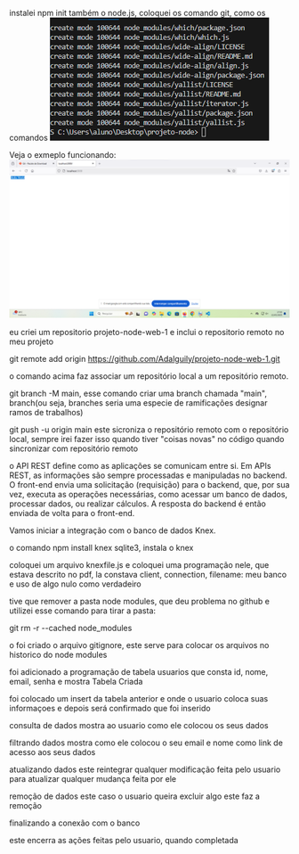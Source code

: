 instalei npm init também o node.js, coloquei os comando git, como os comandos
![alt text]({50BD748F-6991-4047-85DF-ECC747BB5856}.png)


Veja o exmeplo funcionando:
![alt text]({550A9182-3D37-44D2-8B8D-0AF4ACB7B3B9}.png)

eu criei um repositorio projeto-node-web-1
e inclui o repositorio remoto no meu projeto

git remote add origin https://github.com/Adalguily/projeto-node-web-1.git

o comando acima faz associar um repositório local a um repositório remoto.

git branch -M main, esse comando criar uma branch chamada "main", branch(ou seja, branches seria uma especie de ramificações designar ramos de trabalhos)

git push -u origin main este sicroniza o repositório remoto com o repositório local, sempre irei fazer isso quando tiver "coisas novas" no código quando sincronizar com repositório remoto


o API REST define como as aplicações se comunicam entre si. Em APIs REST, as informações são sempre processadas e manipuladas no backend. O front-end envia uma solicitação (requisição) para o backend, que, por sua vez, executa as operações necessárias, como acessar um banco de dados, processar dados, ou realizar cálculos. A resposta do backend é então enviada de volta para o front-end.

Vamos iniciar a integração com o banco de dados Knex.

o comando npm install knex sqlite3, instala o knex

coloquei um arquivo knexfile.js e coloquei uma programação nele, que estava descrito no pdf, la constava client, connection, filename: meu banco
e uso de algo nulo como verdadeiro

tive que remover a pasta node modules, que deu problema no github e utilizei esse comando para tirar a pasta:

git rm -r --cached node_modules

o foi criado o arquivo gitignore, este serve para colocar os arquivos no historico do node modules 

foi adicionado a programação de tabela usuarios que consta id, nome, email, senha e mostra Tabela Criada

foi colocado um insert da tabela anterior e onde o usuario coloca suas informaçoes e depois será confirmado que foi inserido


consulta de dados 
mostra ao usuario como ele colocou os seus dados


filtrando dados
mostra como ele colocou o seu email e nome como link de acesso aos seus dados

atualizando dados
este reintegrar qualquer modificação feita pelo usuario para atualizar qualquer mudança feita por ele

remoção de dados
este caso o usuario queira excluir algo este faz a remoção

finalizando a conexão com o banco

este encerra as ações feitas pelo usuario, quando completada